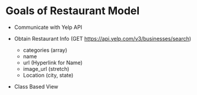 # Goals of Restaurant Model
- Communicate with Yelp API
- Obtain Restaurant Info (GET https://api.yelp.com/v3/businesses/search)
    - categories (array)
    - name
    - url (Hyperlink for Name)
    - image_url (stretch)
    - Location (city, state)

- Class Based View

